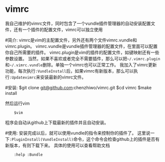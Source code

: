 # vimrc
我自己维护的vimrc文件，同时包含了一个vundle插件管理器的自动安装配置文件，还有一个插件的配置文件，vimrc可以独立使用

#简介:
vimrc是vim的主配置文件，另外还有两个文件vimrc.vundle和vimrc.plugin。
vimrc.vundle是vundle插件管理器的配置文件，在里面可以配置你自己所需要的插件。
vimrc.plugin是vim的插件的配置文件，如键映射还有一些参数设置。
当然，如果不喜欢或者完全不需要插件，那么可以把``~/.vimrc.plugin``和``~/.vimrc.vundle``删除。单独一个vimrc也可以正常工作。
我加入了vimrc更新功能，每次执行``:VundleInstall``后，如果vimrc有新版本，那么可以执行``:Updatevimrc``来安装最新的vimrc文件。

#安装:
		$git clone git@github.com:chenzhiwo/vimrc.git
		$cd vimrc
		$make install

然后运行vim

		$vim	
程序会自动从github上下载最新的插件并且自动安装。

#使用:
安装完成以后，就可以使用vundle的指令来控制你的插件了。
这里说一下``:PluginInstall(VundleInstall)``命令，这个命令会检查github上的插件是否有新版本，有则下载下来。
具体的使用可以查看帮助文档

		:help :Bundle
